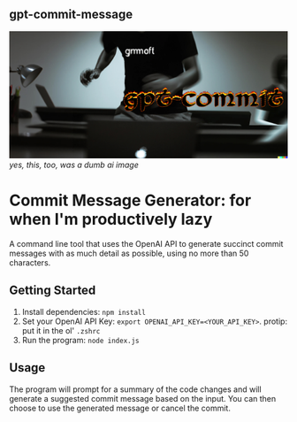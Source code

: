 ## gpt-commit-message

![](sick-logo.jpg)
*yes, this, too, was a dumb ai image*

# Commit Message Generator: for when I'm productively lazy
A command line tool that uses the OpenAI API to generate succinct commit messages with as much detail as possible, using no more than 50 characters.

## Getting Started
1. Install dependencies: `npm install`
2. Set your OpenAI API Key: `export OPENAI_API_KEY=<YOUR_API_KEY>`. protip: put it in the ol' `.zshrc`
3. Run the program: `node index.js`

## Usage
The program will prompt for a summary of the code changes and will generate a suggested commit message based on the input. You can then choose to use the generated message or cancel the commit.
